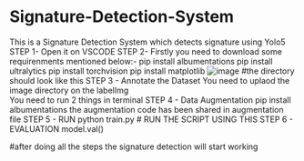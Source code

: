 # Signature-Detection-System
This is a Signature Detection System which detects signature using Yolo5
STEP 1- 
Open it on VSCODE 
STEP 2- 
Firstly you need to download some requirenments mentioned below:-
pip install albumentations 
pip install ultralytics
pip install torchvision 
pip install matplotlib
![image](https://github.com/user-attachments/assets/16604a1e-f81b-4c6e-8e0b-636bdaa0b099) #the directory should look like this
STEP 3 -  Annotate the Dataset
You need to uplaod the image directory on the labelImg   
You need to run 2 things in terminal 
STEP 4 -  Data Augmentation
pip install albumentations
the augmentation code has been shared in augmentation file
STEP 5 - RUN
python train.py  # RUN THE SCRIPT USING THIS
STEP 6 - EVALUATION
model.val()

#after doing all the steps the signature detection will start working




